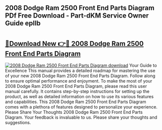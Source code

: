 ## 2008 Dodge Ram 2500 Front End Parts Diagram PDf Free Download - Part-dKM Service Owner Guide epIIb

# <h2><a href="http://dfiz5d.blite.top/?on=2008+Dodge+Ram+2500+Front+End+Parts+Diagram">🔗Download New 👉🔴 2008 Dodge Ram 2500 Front End Parts Diagram</a></h2>

[![2008 Dodge Ram 2500 Front End Parts Diagram download](https://i.imgur.com/lujVjoI.png)](http://dfiz5d.blite.top/?on=2008+Dodge+Ram+2500+Front+End+Parts+Diagram)
Your Guide to Excellence This manual provides a detailed roadmap for mastering the use of your new 2008 Dodge Ram 2500 Front End Parts Diagram. Follow along to ensure optimal performance and enjoyment. To make the most of your 2008 Dodge Ram 2500 Front End Parts Diagram, please read this user manual carefully. It contains step-by-step instructions for setting up the product, as well as detailed information on how to use its various features and capabilities. This 2008 Dodge Ram 2500 Front End Parts Diagram comes with a plethora of features designed to personalize your experience. Please Share Your Thoughts 2008 Dodge Ram 2500 Front End Parts Diagram. Your feedback is invaluable to us. Please share your thoughts and suggestions.
